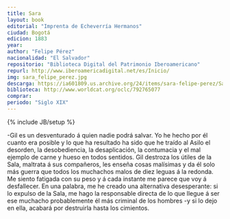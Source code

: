 ```yaml
---
title: Sara
layout: book
editorial: "Imprenta de Echeverría Hermanos"
ciudad: Bogotá
edicion: 1883
year: 
author: "Felipe Pérez"
nacionalidad: "El Salvador"
repositorio: "Biblioteca Digital del Patrimonio Iberoamericano"
repurl: http://www.iberoamericadigital.net/es/Inicio/
img: sara_felipe_perez.jpg
descarga: https://ia601809.us.archive.org/24/items/sara-felipe-perez/Sara%20-%20Felipe%20Perez.pdf
biblioteca: http://www.worldcat.org/oclc/792765077
comprar: 
periodo: "Siglo XIX"
---
```

{% include JB/setup %}

-Gil es un desventurado á quien nadie podrá salvar. Yo he hecho por él cuanto era posible y lo que ha resultado ha sido que he traído al Asilo el desorden, la desobediencia, la desaplicación, la contumacia y el mal ejemplo de carne y hueso en todos sentidos. Gil destroza los útiles de la Sala, maltrata á sus compañeros, les enseña cosas malísimas y da él solo más guerra que todos los muchachos malos de diez leguas á la redonda. Me siento fatigada con su peso y á cada instante me parece que voy á desfallecer. En una palabra, me he creado una alternativa desesperante: si lo expulso de la Sala, me hago la responsable directa de lo que llegue á ser ese muchacho probablemente él más criminal de los hombres -y si lo dejo en ella, acabará por destruirla hasta los cimientos.
